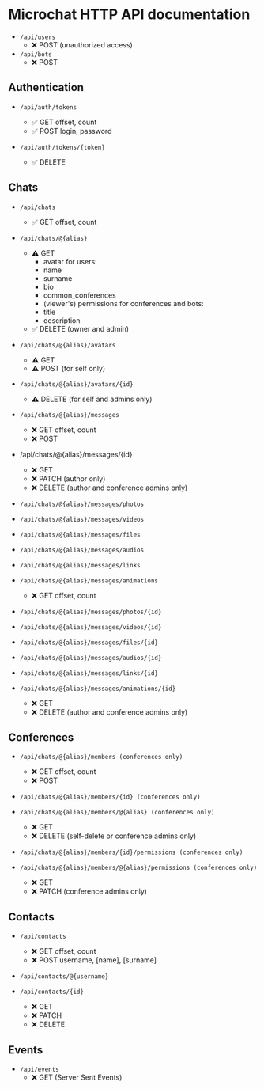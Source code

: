# Microchat HTTP API documentation

- `/api/users`
  - ❌ POST (unauthorized access)
- `/api/bots`
  - ❌ POST

## Authentication

- `/api/auth/tokens`
  - ✅ GET offset, count
  - ✅ POST login, password

- `/api/auth/tokens/{token}`
  - ✅ DELETE

## Chats

- `/api/chats`
  - ✅ GET offset, count

- `/api/chats/@{alias}`
  - ⚠️ GET
    - avatar
    for users:
    - name
    - surname
    - bio
    - common_conferences
    - (viewer's) permissions
    for conferences and bots:
    - title
    - description
  - ✅ DELETE (owner and admin)

- `/api/chats/@{alias}/avatars`
  - ⚠️ GET
  - ⚠️ POST (for self only)

- `/api/chats/@{alias}/avatars/{id}`
  - ⚠️ DELETE (for self and admins only)

- `/api/chats/@{alias}/messages`
  - ❌ GET offset, count
  - ❌ POST

- /api/chats/@{alias}/messages/{id}
  - ❌ GET
  - ❌ PATCH (author only)
  - ❌ DELETE (author and conference admins only)

- `/api/chats/@{alias}/messages/photos`
- `/api/chats/@{alias}/messages/videos`
- `/api/chats/@{alias}/messages/files`
- `/api/chats/@{alias}/messages/audios`
- `/api/chats/@{alias}/messages/links`
- `/api/chats/@{alias}/messages/animations`
  - ❌ GET offset, count

- `/api/chats/@{alias}/messages/photos/{id}`
- `/api/chats/@{alias}/messages/videos/{id}`
- `/api/chats/@{alias}/messages/files/{id}`
- `/api/chats/@{alias}/messages/audios/{id}`
- `/api/chats/@{alias}/messages/links/{id}`
- `/api/chats/@{alias}/messages/animations/{id}`
  - ❌ GET
  - ❌ DELETE (author and conference admins only)

## Conferences

- `/api/chats/@{alias}/members (conferences only)`
  - ❌ GET offset, count
  - ❌ POST

- `/api/chats/@{alias}/members/{id} (conferences only)`
- `/api/chats/@{alias}/members/@{alias} (conferences only)`
  - ❌ GET
  - ❌ DELETE (self-delete or conference admins only)

- `/api/chats/@{alias}/members/{id}/permissions (conferences only)`
- `/api/chats/@{alias}/members/@{alias}/permissions (conferences only)`
  - ❌ GET
  - ❌ PATCH (conference admins only)

## Contacts

- `/api/contacts`
  - ❌ GET offset, count
  - ❌ POST username, [name], [surname]

- `/api/contacts/@{username}`
- `/api/contacts/{id}`
  - ❌ GET
  - ❌ PATCH
  - ❌ DELETE

## Events

- `/api/events`
  - ❌ GET (Server Sent Events)
